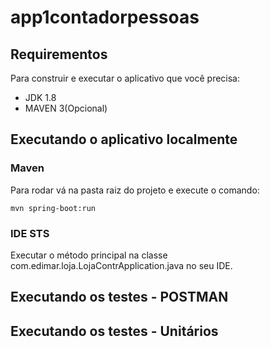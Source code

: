 # app1contadorpessoas

## Requirementos

Para construir e executar o aplicativo que você precisa:

- JDK 1.8
- MAVEN 3(Opcional)

## Executando o aplicativo localmente

### Maven

Para rodar vá na pasta raiz do projeto e execute o comando:

```
mvn spring-boot:run
```

### IDE STS

Executar o método principal na classe com.edimar.loja.LojaContrApplication.java no seu IDE.

## Executando os testes - POSTMAN



## Executando os testes - Unitários
